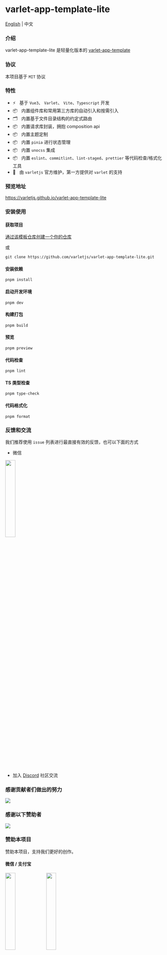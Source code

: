 # varlet-app-template-lite

<a href="https://github.com/varletjs/varlet-app-template-lite/blob/main/README.md">English</a> |
<span>中文</span>

### 介绍

varlet-app-template-lite 是轻量化版本的 [varlet-app-template](https://github.com/varletjs/varlet-app-template)

### 协议

本项目基于 `MIT` 协议

### 特性

- ⚡️ &nbsp; 基于 `Vue3`、 `Varlet`、 `Vite`、`Typescript` 开发
- 📦 &nbsp; 内置组件库和常用第三方库的自动引入和按需引入
- 🗂 &nbsp; 内置基于文件目录结构的约定式路由
- 📦 &nbsp; 内置请求库封装，拥抱 composition api
- 📦 &nbsp; 内置主题定制
- 📦 &nbsp; 内置 `pinia` 进行状态管理
- 📦 &nbsp; 内置 `unocss` 集成
- 📦 &nbsp; 内置 `eslint`、`commitlint`、`lint-staged`、`prettier` 等代码检查/格式化工具
- 💪 &nbsp; 由 `varletjs` 官方维护，第一方提供对 `varlet` 的支持

### 预览地址

https://varletjs.github.io/varlet-app-template-lite

### 安装使用

#### 获取项目

[通过该模板仓库创建一个你的仓库](https://github.com/varletjs/varlet-app-template-lite/generate)

或

```shell
git clone https://github.com/varletjs/varlet-app-template-lite.git
```

#### 安装依赖

```shell
pnpm install
```

#### 启动开发环境

```shell
pnpm dev
```

#### 构建打包

```shell
pnpm build
```

#### 预览

```shell
pnpm preview
```

#### 代码检查

```shell
pnpm lint
```

#### TS 类型检查

```shell
pnpm type-check
```

#### 代码格式化

```shell
pnpm format
```

### 反馈和交流

我们推荐使用 `issue` 列表进行最直接有效的反馈，也可以下面的方式

* 微信

<img style="width: 25%" src="https://cdn.jsdelivr.net/gh/varletjs/varlet-static/community.png" />

* 加入 [Discord](https://discord.gg/Dmb8ydBHkw) 社区交流

### 感谢贡献者们做出的努力

<a href="https://github.com/varletjs/varlet-app-template-lite/graphs/contributors">
  <img src="https://contrib.rocks/image?repo=varletjs/varlet-app-template-lite" />
</a>

### 感谢以下赞助者

<a href="https://cdn.jsdelivr.net/gh/varletjs/varlet-static/sponsorkit/sponsors.svg">
  <img src="https://cdn.jsdelivr.net/gh/varletjs/varlet-static/sponsorkit/sponsors.svg">
</a>

### 赞助本项目

赞助本项目，支持我们更好的创作。

#### 微信 / 支付宝

<img style="width: 25%" src="https://cdn.jsdelivr.net/gh/varletjs/varlet-static/wechat.jpg" />
<img style="width: 25%" src="https://cdn.jsdelivr.net/gh/varletjs/varlet-static/alipay.jpg" />
